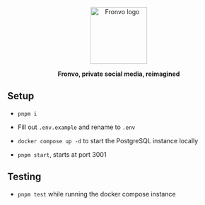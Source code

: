 <p align='center'>
    <img width='128' height='128' src='https://v3.fronvo.com/favicon.ico' alt='Fronvo logo' />
</p>

<p align='center'>
    <b>
        Fronvo, private social media, reimagined
    </b>
</p>

## Setup

- `pnpm i`

- Fill out `.env.example` and rename to `.env`

- `docker compose up -d` to start the PostgreSQL instance locally

- `pnpm start`, starts at port 3001

## Testing

- `pnpm test` while running the docker compose instance
